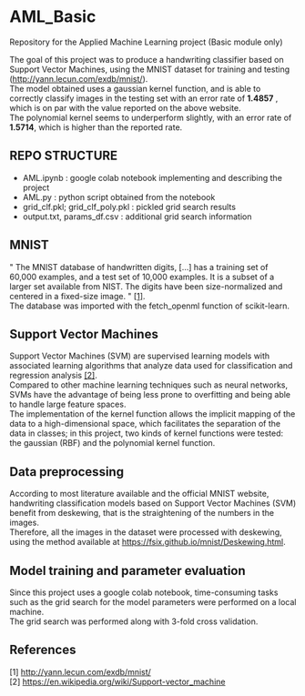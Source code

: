# AML_Basic
Repository for the Applied Machine Learning project (Basic module only)


The goal of this project was to produce a handwriting classifier based on Support Vector Machines, using the MNIST dataset for training and testing (http://yann.lecun.com/exdb/mnist/).  
The model obtained uses a gaussian kernel function, and is able to correctly classify images in the testing set with an error rate of **1.4857** , which is on par with the value reported on the above website.  
The polynomial kernel seems to underperform slightly, with an error rate of **1.5714**, which is higher than the reported rate.

## REPO STRUCTURE
- AML.ipynb : google colab notebook implementing and describing the project
- AML.py : python script obtained from the notebook
- grid_clf.pkl; grid_clf_poly.pkl : pickled grid search results
- output.txt, params_df.csv : additional grid search information

## MNIST
" The MNIST database of handwritten digits, [...] has a training set of 60,000 examples, and a test set of 10,000 examples. It is a subset of a larger set available from NIST. The digits have been size-normalized and centered in a fixed-size image. " [[1]](#1).  
The database was imported with the fetch_openml function of scikit-learn.  

## Support Vector Machines
Support  Vector  Machines  (SVM)  are  supervised  learning  models  with associated learning algorithms that analyze data used for classification and regression analysis  [[2]](#1).  
Compared  to  other  machine  learning techniques such as neural networks, SVMs have the advantage of being less prone to overfitting and being able to handle large feature spaces.  
The implementation of the kernel function allows the implicit mapping of the data to a high-dimensional space, which facilitates the separation of the data in classes; in this project, two kinds of kernel functions were tested: the gaussian (RBF) and the polynomial kernel function.

## Data preprocessing
According to most literature available and the official MNIST website, handwriting classification models based on Support Vector Machines (SVM) benefit from deskewing, that is the straightening of the numbers in the images.  
Therefore, all the images in the dataset were processed with deskewing, using the method available at https://fsix.github.io/mnist/Deskewing.html.

## Model training and parameter evaluation
Since this project uses a google colab notebook, time-consuming tasks such as the grid search for the model parameters were performed on a local machine.  
The grid search was performed along with 3-fold cross validation.


## References
<a id="1">[1]</a> 
http://yann.lecun.com/exdb/mnist/  
<a id="2">[2]</a> 
https://en.wikipedia.org/wiki/Support-vector_machine
